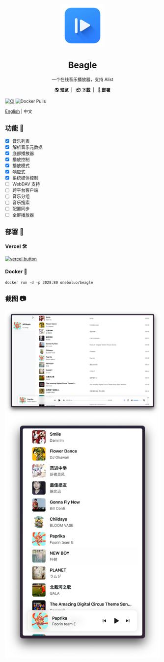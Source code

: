 <div align="center">
    <img height="140" width="140" src="./public/logo.png">
    <h1>Beagle</h1>
    <p>一个在线音乐播放器，支持 Alist</p>
    <a href="https://beagle-ashy-psi.vercel.app" target="blank"><strong>🌎 预览</strong></a>&nbsp;&nbsp;|&nbsp;&nbsp;
    <a href="https://github.com/JavanShen/beagle/releases" target="blank"><strong>📦 下载</strong></a>&nbsp;&nbsp;|&nbsp;&nbsp;
    <a href="https://github.com/JavanShen/beagle#deployment-" target="blank"><strong>🚀 部署</strong></a>
</div>

[![CI](https://github.com/JavanShen/beagle/actions/workflows/release.yml/badge.svg?branch=main)](https://github.com/JavanShen/corgi/actions/workflows/ci.yml) ![Docker Pulls](https://img.shields.io/docker/pulls/oneboluo/beagle)

[English](./README.md) | 中文

## 功能 🌟
- [x] 音乐列表
- [x] 解析音乐元数据
- [x] 底部播放器
- [x] 播放控制
- [x] 播放模式
- [x] 响应式
- [x] 系统媒体控制
- [ ] WebDAV 支持
- [ ] 跨平台客户端
- [ ] 音乐分组
- [ ] 音乐搜索
- [ ] 配置同步
- [ ] 全屏播放器

## 部署 🚀
### Vercel 🛠️
[![vercel button](https://vercel.com/button)](https://vercel.com/new/clone?repository-url=https%3A%2F%2Fgithub.com%2FJavanShen%2Fbeagle&project-name=beagle&repository-name=beagle)

### Docker 🐳
```shell
docker run -d -p 3028:80 oneboluo/beagle
```

## 截图 📷
![Screenshot](./images/screenshot-lg.png)
![Screenshot](./images/screenshot-sm.png)
